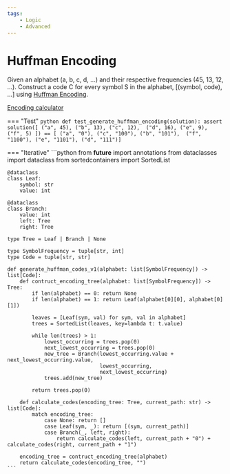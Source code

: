 ```yaml
---
tags:
    - Logic
    - Advanced
---
```


# Huffman Encoding

Given an alphabet (a, b, c, d, ...) and their respective frequencies (45, 13, 12, ...). Construct a code C for every symbol S in the alphabet, [(symbol, code), ...] using [Huffman Encoding](https://www.youtube.com/watch?v=B3y0RsVCyrw).

[Encoding calculator](https://planetcalc.com/2481/)

=== "Test"
    ```python
    def test_generate_huffman_encoding(solution):
        assert solution([
            ("a", 45), ("b", 13), ("c", 12), 
            ("d", 16), ("e", 9), ("f", 5)
        ]) == [
            ("a", "0"), ("c", "100"), ("b", "101"), 
            ("f", "1100"), ("e", "1101"), ("d", "111")]
    ```

=== "Iterative"
    ```python
    from __future__ import annotations
    from dataclasses import dataclass
    from sortedcontainers import SortedList

    @dataclass
    class Leaf:
        symbol: str
        value: int

    @dataclass
    class Branch:
        value: int
        left: Tree
        right: Tree

    type Tree = Leaf | Branch | None

    type SymbolFrequency = tuple[str, int]
    type Code = tuple[str, str]

    def generate_huffman_codes_v1(alphabet: list[SymbolFrequency]) -> list[Code]:
        def contruct_encoding_tree(alphabet: list[SymbolFrequency]) -> Tree:
            if len(alphabet) == 0: return None
            if len(alphabet) == 1: return Leaf(alphabet[0][0], alphabet[0][1])
            
            leaves = [Leaf(sym, val) for sym, val in alphabet]
            trees = SortedList(leaves, key=lambda t: t.value)

            while len(trees) > 1:
                lowest_occurring = trees.pop(0)
                next_lowest_occurring = trees.pop(0)
                new_tree = Branch(lowest_occurring.value + next_lowest_occurring.value, 
                                  lowest_occurring,
                                  next_lowest_occurring)
                trees.add(new_tree)
            
            return trees.pop(0)

        def calculate_codes(encoding_tree: Tree, current_path: str) -> list[Code]:
            match encoding_tree:
                case None: return []
                case Leaf(sym, _): return [(sym, current_path)]
                case Branch(_, left, right):
                    return calculate_codes(left, current_path + "0") + calculate_codes(right, current_path + "1")
        
        encoding_tree = contruct_encoding_tree(alphabet)
        return calculate_codes(encoding_tree, "")
    ```